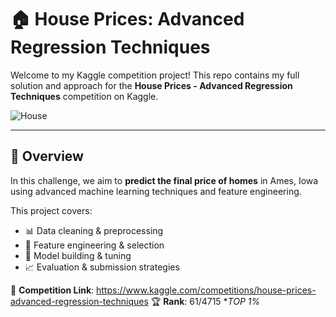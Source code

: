 # 🏠 House Prices: Advanced Regression Techniques

Welcome to my Kaggle competition project! This repo contains my full solution and approach for the **House Prices - Advanced Regression Techniques** competition on Kaggle.

![House](https://storage.googleapis.com/kaggle-media/competitions/House%20Prices/kaggle_5407_media_housesbanner.png)

---

## 🚀 Overview

In this challenge, we aim to **predict the final price of homes** in Ames, Iowa using advanced machine learning techniques and feature engineering.

This project covers:

- 📊 Data cleaning & preprocessing  
- 🧠 Feature engineering & selection  
- 🤖 Model building & tuning
- 📈 Evaluation & submission strategies


🔗 **Competition Link**: https://www.kaggle.com/competitions/house-prices-advanced-regression-techniques
🏆 **Rank**: 61/4715 **TOP 1%*







